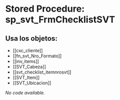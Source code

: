 # Stored Procedure: sp_svt_FrmChecklistSVT

## Usa los objetos:
- [[cxc_cliente]]
- [[fn_svt_Nro_Formato]]
- [[inv_items]]
- [[SVT_Cabeza]]
- [[svt_checklist_itemnrosvt]]
- [[SVT_Item]]
- [[SVT_Ubicacion]]

*No code available.*
